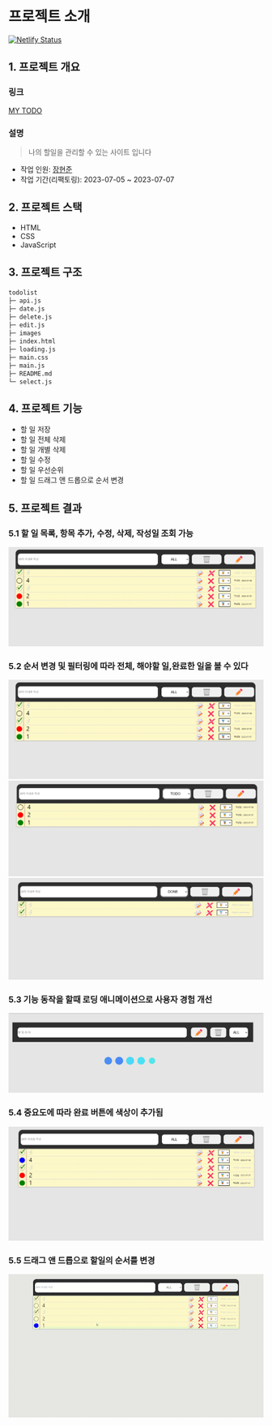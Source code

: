 # 프로젝트 소개
[![Netlify Status](https://api.netlify.com/api/v1/badges/9ec7909a-ce0e-4741-9311-5f056733c261/deploy-status)](https://app.netlify.com/sites/zesty-croquembouche-345c5a/deploys)
## 1. 프로젝트 개요
### 링크
[MY TODO](https://zesty-croquembouche-345c5a.netlify.app/)

### 설명
> 나의 할일을 관리할 수 있는 사이트 입니다

- 작업 인원: [장현준](https://github.com/hyeon17)
- 작업 기간(리팩토링): 2023-07-05 ~ 2023-07-07

## 2. 프로젝트 스택
- HTML
- CSS
- JavaScript

## 3. 프로젝트 구조
```
todolist
├─ api.js
├─ date.js
├─ delete.js
├─ edit.js
├─ images
├─ index.html
├─ loading.js
├─ main.css
├─ main.js
├─ README.md
└─ select.js
```
## 4. 프로젝트 기능
- 할 일 저장
- 할 일 전체 삭제
- 할 일 개별 삭제
- 할 일 수정
- 할 일 우선순위
- 할 일 드래그 앤 드롭으로 순서 변경
## 5. 프로젝트 결과
### 5.1 할 일 목록, 항목 추가, 수정, 삭제, 작성일 조회 가능
![](/images/main.png)

### 5.2 순서 변경 및 필터링에 따라 전체, 해야할 일,완료한 일을 볼 수 있다
![](/images/main.png)
![](/images/3.png)
![](/images/4.png)

### 5.3 기능 동작을 할때 로딩 애니메이션으로 사용자 경험 개선
![](/images/5.png)

### 5.4 중요도에 따라 완료 버튼에 색상이 추가됨
![](/images/1.png)

### 5.5 드래그 앤 드롭으로 할일의 순서를 변경
![](/images/swap.gif)